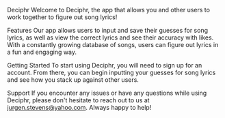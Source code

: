 Deciphr
Welcome to Deciphr, the app that allows you and other users to work together to figure out song lyrics!

Features
Our app allows users to input and save their guesses for song lyrics, as well as view the correct lyrics and see their accuracy with likes. With a constantly growing database of songs, users can figure out lyrics in a fun and engaging way.

Getting Started
To start using Deciphr, you will need to sign up for an account. From there, you can begin inputting your guesses for song lyrics and see how you stack up against other users.

Support
If you encounter any issues or have any questions while using Deciphr, please don't hesitate to reach out to us at jurgen.stevens@yahoo.com. Always happy to help!